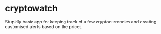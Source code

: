 # cryptowatch
Stupidly basic app for keeping track of a few cryptocurrencies and creating customised alerts based on the prices.
